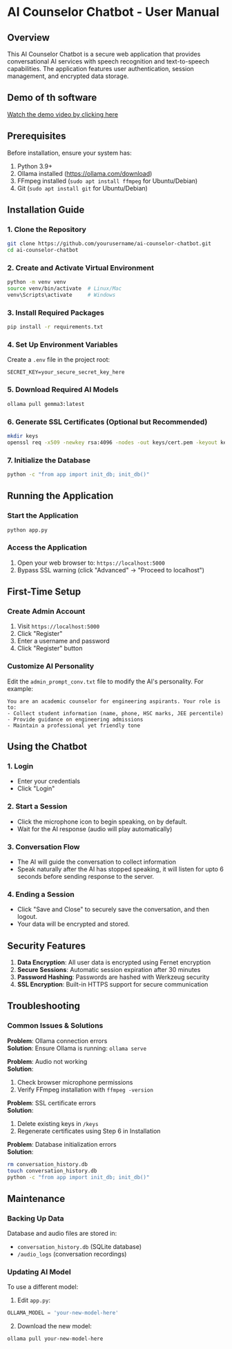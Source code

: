 # AI Counselor Chatbot - User Manual

## Overview
This AI Counselor Chatbot is a secure web application that provides conversational AI services with speech recognition and text-to-speech capabilities. The application features user authentication, session management, and encrypted data storage.

## Demo of th software
[Watch the demo video by clicking here](https://www.youtube.com/watch?v=gLxJVUZX6qg)

## Prerequisites
Before installation, ensure your system has:
1. Python 3.9+
2. Ollama installed (https://ollama.com/download)
3. FFmpeg installed (`sudo apt install ffmpeg` for Ubuntu/Debian)
4. Git (`sudo apt install git` for Ubuntu/Debian)

## Installation Guide

### 1. Clone the Repository
```bash
git clone https://github.com/yourusername/ai-counselor-chatbot.git
cd ai-counselor-chatbot
```

### 2. Create and Activate Virtual Environment
```bash
python -m venv venv
source venv/bin/activate  # Linux/Mac
venv\Scripts\activate     # Windows
```

### 3. Install Required Packages
```bash
pip install -r requirements.txt
```

### 4. Set Up Environment Variables
Create a `.env` file in the project root:
```env
SECRET_KEY=your_secure_secret_key_here
```

### 5. Download Required AI Models
```bash
ollama pull gemma3:latest
```

### 6. Generate SSL Certificates (Optional but Recommended)
```bash
mkdir keys
openssl req -x509 -newkey rsa:4096 -nodes -out keys/cert.pem -keyout keys/key.pem -days 365
```

### 7. Initialize the Database
```bash
python -c "from app import init_db; init_db()"
```

## Running the Application

### Start the Application
```bash
python app.py
```

### Access the Application
1. Open your web browser to: `https://localhost:5000`
2. Bypass SSL warning (click "Advanced" → "Proceed to localhost")

## First-Time Setup

### Create Admin Account
1. Visit `https://localhost:5000`
2. Click "Register"
3. Enter a username and password
4. Click "Register" button

### Customize AI Personality
Edit the `admin_prompt_conv.txt` file to modify the AI's personality. For example:
```text
You are an academic counselor for engineering aspirants. Your role is to:
- Collect student information (name, phone, HSC marks, JEE percentile)
- Provide guidance on engineering admissions
- Maintain a professional yet friendly tone
```

## Using the Chatbot

### 1. Login
- Enter your credentials
- Click "Login"

### 2. Start a Session
- Click the microphone icon to begin speaking, on by default.
- Wait for the AI response (audio will play automatically)

### 3. Conversation Flow
- The AI will guide the conversation to collect information
- Speak naturally after the AI has stopped speaking, it will listen for upto 6 seconds before sending response to the server.

### 4. Ending a Session
- Click "Save and Close" to securely save the conversation, and then logout.
- Your data will be encrypted and stored.

## Security Features
1. **Data Encryption**: All user data is encrypted using Fernet encryption
2. **Secure Sessions**: Automatic session expiration after 30 minutes
3. **Password Hashing**: Passwords are hashed with Werkzeug security
4. **SSL Encryption**: Built-in HTTPS support for secure communication

## Troubleshooting

### Common Issues & Solutions
**Problem**: Ollama connection errors  
**Solution**: Ensure Ollama is running: `ollama serve`

**Problem**: Audio not working  
**Solution**: 
1. Check browser microphone permissions
2. Verify FFmpeg installation with `ffmpeg -version`

**Problem**: SSL certificate errors  
**Solution**: 
1. Delete existing keys in `/keys`
2. Regenerate certificates using Step 6 in Installation

**Problem**: Database initialization errors  
**Solution**:
```bash
rm conversation_history.db
touch conversation_history.db
python -c "from app import init_db; init_db()"
```

## Maintenance

### Backing Up Data
Database and audio files are stored in:
- `conversation_history.db` (SQLite database)
- `/audio_logs` (conversation recordings)

### Updating AI Model
To use a different model:
1. Edit `app.py`:
```python
OLLAMA_MODEL = 'your-new-model-here'
```
2. Download the new model:
```bash
ollama pull your-new-model-here
```
